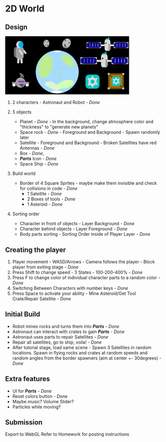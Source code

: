 # 2D World

## Design
<img src="AllPrefabs.png" alt="characters" width="400"/>

1. 2 characters - Astronaut and Robot - *Done*
2. 5 objects
    * Planet - *Done* - In the background, change atmosphere color and "thickness" to "generate new planets"
    * Space rock - *Done* - Foreground and Background - Spawn randomly later
    * Satellite - Foreground and Background - Broken Satellites have red Antennas - *Done*
    * Box - *Done*, 
    * ***Parts*** Icon - *Done*
    * Space Ship - *Done*

3. Build world
    * Border of 4 Square Sprites - maybe make them invisible and check for collisions in code - *Done*
        * 1 Satellite - *Done*
        * 2 Boxes of tools - *Done*
        * 1 Asteroid - *Done*
4. Sorting order
    * Character in front of objects - Layer Background - *Done* 
    * Character behind objects - Layer Foreground - *Done*
    * Body parts sorting - Sorting Order inside of Player Layer - *Done*

## Creating the player
1. Player movement - WASD/Arrows - Camera follows the player - Block player from exiting stage - *Done*
2. Press Shift to change speed - 3 States - 100-200-400% - *Done*
3. Press F to change color of individual character parts to a random color - *Done*
4. Switching Between Characters with number keys - *Done*
5. Press Space to activate your ability - Mine Asteroid/Get Tool Crate/Repair Satellite - *Done*

## Initial Build
* Robot mines rocks and turns them into ***Parts*** - *Done*
* Astronaut can interact with crates to gain ***Parts*** - *Done*
* Astronaut uses parts to repair Satellites - *Done*
* Repair all satellites, go to ship, voila! - *Done*
* After tutorial stage, load same scene - Spawn 3 Satellites in random locations. Spawn in flying rocks and crates at random speeds and random angles from the border spawners (aim at center +- 30degrees) - *Done*

## Extra features
* UI for ***Parts*** - *Done*
* Reset colors button - *Done*
* Maybe music? Volume Slider?
* Particles while moving?

## Submission
Export to WebGL
Refer to Homework for posting instructions